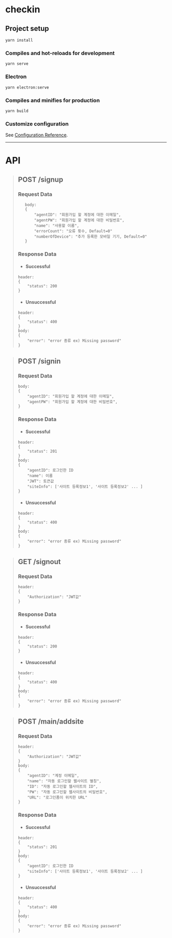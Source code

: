 # checkin

## Project setup
```
yarn install
```

### Compiles and hot-reloads for development
```
yarn serve
```

### Electron
```
yarn electron:serve
```

### Compiles and minifies for production
```
yarn build
```

### Customize configuration
See [Configuration Reference](https://cli.vuejs.org/config/).

<hr/>

# API
> ## POST /signup
> ### Request Data
> ```
>    body:
>    {
>        "agentID": "회원가입 할 계정에 대한 이메일",
>        "agentPW": "회원가입 할 계정에 대한 비밀번호",
>        "name": "사용할 이름",
>        "errorCount": "오류 횟수, Default=0"
>        "numberOfDevice": "추가 등록한 모바일 기기, Default=0"
>    }
> ```
>
> ### Response Data
>   * #### Successful
>   ```
>   header:
>   {
>       "status": 200
>   }
>   ```
>   * #### Unsuccessful
>   ```
>   header:
>   {
>       "status": 400
>   }
>   body:
>   {
>       "error": "error 종류 ex) Missing password"
>   }
>   ```
  


> ## POST /signin
> ### Request Data
>   ```
>   body:
>   {
>       "agentID": "회원가입 할 계정에 대한 이메일",
>       "agentPW": "회원가입 할 계정에 대한 비밀번호",
>   }
>   ```
>
> ### Response Data
>   * #### Successful
>   ```
>   header:
>   {
>       "status": 201
>   }
>   body:
>   {
>       "agentID": 로그인한 ID
>       "name": 이름
>       "JWT": 토큰값
>       "siteInfo": ['사이트 등록정보1', '사이트 등록정보2' ... ]
>   }
>   ```
>   * #### Unsuccessful
>   ```
>   header:
>   {
>       "status": 400
>   }
>   body:
>   {
>       "error": "error 종류 ex) Missing password"
>   }
>   ```



> ## GET /signout
> ### Request Data
>   ```
>   header:
>   {
>       "Authorization": "JWT값"
>   }
>   ```
>
> ### Response Data
>   * #### Successful
>   ```
>   header:
>   {
>       "status": 200
>   }
>   ```
>   * #### Unsuccessful
>   ```
>   header:
>   {
>       "status": 400
>   }
>   body:
>   {
>       "error": "error 종류 ex) Missing password"
>   }
>   ```

> ## POST /main/addsite
> ### Request Data
>   ```
>   header:
>   {
>       "Authorization": "JWT값"
>   }
>   body:
>   {
>       "agentID": "계정 이메일",
>       "name": "자동 로그인할 웹사이트 별칭",
>       "ID": "자동 로그인할 웹사이트의 ID",
>       "PW": "자동 로그인할 웹사이트의 비밀번호",
>       "URL": "로그인폼이 위치한 URL"
>   }
>   ```
>
> ### Response Data
>   * #### Successful
>   ```
>   header:
>   {
>       "status": 201
>   }
>   body:
>   {
>       "agentID": 로그인한 ID
>       "siteInfo": ['사이트 등록정보1', '사이트 등록정보2' ... ]
>   }
>   ```
>   * #### Unsuccessful
>   ```
>   header:
>   {
>       "status": 400
>   }
>   body:
>   {
>       "error": "error 종류 ex) Missing password"
>   }
>   ```
